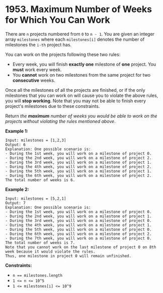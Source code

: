 # 1953. Maximum Number of Weeks for Which You Can Work

There are `n` projects numbered from `0` to `n - 1`. You are given an integer array `milestones` where each `milestones[i]` denotes the number of milestones the `i-th` project has.

You can work on the projects following these two rules:

- Every week, you will finish **exactly one** milestone of **one** project. You **must** work every week.
- You **cannot** work on two milestones from the same project for two **consecutive** weeks.

Once all the milestones of all the projects are finished, or if the  only milestones that you can work on will cause you to violate the above rules, you will **stop working**. Note that you may not be able to finish every project's milestones due to these constraints.

Return *the **maximum** number of weeks you would be able to work on the projects without violating the rules mentioned above*.

**Example 1:**

```()
Input: milestones = [1,2,3]
Output: 6
Explanation: One possible scenario is:
- During the 1st week, you will work on a milestone of project 0.
- During the 2nd week, you will work on a milestone of project 2.
- During the 3rd week, you will work on a milestone of project 1.
- During the 4th week, you will work on a milestone of project 2.
- During the 5th week, you will work on a milestone of project 1.
- During the 6th week, you will work on a milestone of project 2.
The total number of weeks is 6.
```

**Example 2:**

```()
Input: milestones = [5,2,1]
Output: 7
Explanation: One possible scenario is:
- During the 1st week, you will work on a milestone of project 0.
- During the 2nd week, you will work on a milestone of project 1.
- During the 3rd week, you will work on a milestone of project 0.
- During the 4th week, you will work on a milestone of project 1.
- During the 5th week, you will work on a milestone of project 0.
- During the 6th week, you will work on a milestone of project 2.
- During the 7th week, you will work on a milestone of project 0.
The total number of weeks is 7.
Note that you cannot work on the last milestone of project 0 on 8th week because it would violate the rules.
Thus, one milestone in project 0 will remain unfinished.
```

**Constraints:**

- `n == milestones.length`
- `1 <= n <= 10^5`
- `1 <= milestones[i] <= 10^9`
